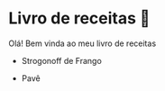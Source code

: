 # Livro de receitas :blue_book:

Olá! Bem vinda ao meu livro de receitas

- Strogonoff de Frango

- Pavê

  